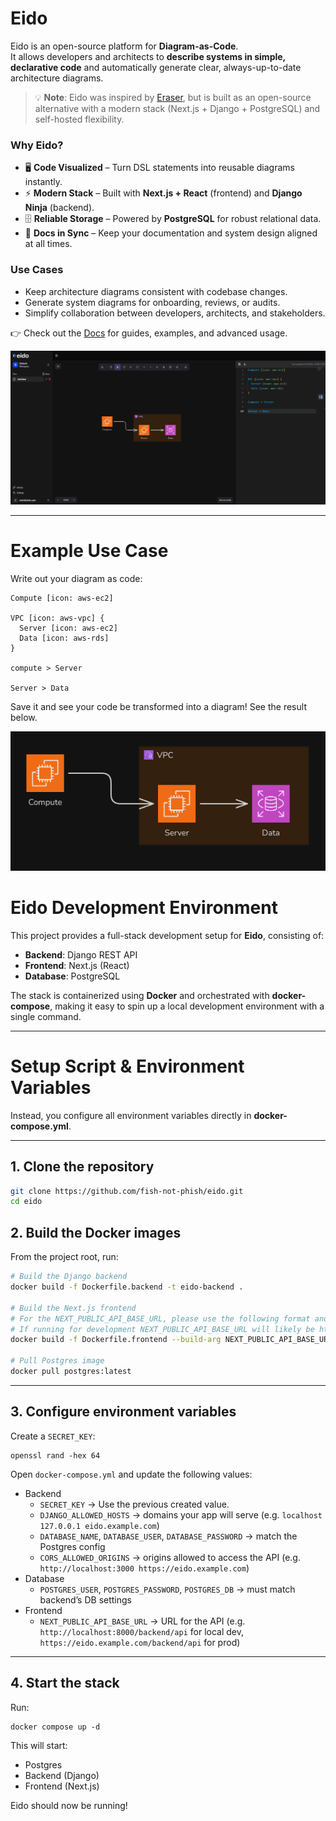 # Eido

Eido is an open-source platform for **Diagram-as-Code**.  
It allows developers and architects to **describe systems in simple, declarative code** and automatically generate clear, always-up-to-date architecture diagrams.

> 💡 **Note**: Eido was inspired by [Eraser](https://eraser.io/), but is built as an open-source alternative with a modern stack (Next.js + Django + PostgreSQL) and self-hosted flexibility.

### Why Eido?
- 🖥 **Code Visualized** – Turn DSL statements into reusable diagrams instantly.  
- ⚡ **Modern Stack** – Built with **Next.js + React** (frontend) and **Django Ninja** (backend).  
- 🗄 **Reliable Storage** – Powered by **PostgreSQL** for robust relational data.  
- 🔗 **Docs in Sync** – Keep your documentation and system design aligned at all times.  

### Use Cases
- Keep architecture diagrams consistent with codebase changes.  
- Generate system diagrams for onboarding, reviews, or audits.  
- Simplify collaboration between developers, architects, and stakeholders.  

👉 Check out the [Docs](https://github.com/fish-not-phish/eido/blob/main/frontend/app/docs/page.mdx) for guides, examples, and advanced usage.  


![Diagram](https://github.com/fish-not-phish/eido/blob/main/eido-file.png?raw=true)


---

# Example Use Case

Write out your diagram as code:
```
Compute [icon: aws-ec2]

VPC [icon: aws-vpc] {
  Server [icon: aws-ec2]
  Data [icon: aws-rds]
}

compute > Server

Server > Data
```

Save it and see your code be transformed into a diagram! See the result below.


![Diagram](https://github.com/fish-not-phish/eido/blob/main/diagram.png?raw=true)


# Eido Development Environment

This project provides a full-stack development setup for **Eido**, consisting of:

- **Backend**: Django REST API
- **Frontend**: Next.js (React)
- **Database**: PostgreSQL

The stack is containerized using **Docker** and orchestrated with **docker-compose**, making it easy to spin up a local development environment with a single command.  

---

# Setup Script & Environment Variables
 
Instead, you configure all environment variables directly in **docker-compose.yml**.

---

## 1. Clone the repository

```bash
git clone https://github.com/fish-not-phish/eido.git
cd eido
```

## 2. Build the Docker images

From the project root, run:

```bash
# Build the Django backend
docker build -f Dockerfile.backend -t eido-backend .

# Build the Next.js frontend
# For the NEXT_PUBLIC_API_BASE_URL, please use the following format and replace with your IP or domain: http://<domain_or_ip>/backend/api
# If running for development NEXT_PUBLIC_API_BASE_URL will likely be http://127.0.0.1:8000/backend/api, pointing to your Django URL
docker build -f Dockerfile.frontend --build-arg NEXT_PUBLIC_API_BASE_URL="<insert_url>" -t eido-frontend .

# Pull Postgres image
docker pull postgres:latest
```

---

## 3. Configure environment variables

Create a `SECRET_KEY`:

```
openssl rand -hex 64
```

Open `docker-compose.yml` and update the following values:
- Backend
    - `SECRET_KEY` → Use the previous created value.
    - `DJANGO_ALLOWED_HOSTS` → domains your app will serve (e.g. `localhost 127.0.0.1 eido.example.com`)
    - `DATABASE_NAME`, `DATABASE_USER`, `DATABASE_PASSWORD` → match the Postgres config
    - `CORS_ALLOWED_ORIGINS` → origins allowed to access the API (e.g. `http://localhost:3000 https://eido.example.com`)
- Database
    - `POSTGRES_USER`, `POSTGRES_PASSWORD`, `POSTGRES_DB` → must match backend’s DB settings
- Frontend
    - `NEXT_PUBLIC_API_BASE_URL` → URL for the API (e.g. `http://localhost:8000/backend/api` for local dev, `https://eido.example.com/backend/api` for prod)

---

## 4. Start the stack

Run:
```
docker compose up -d
```

This will start:
- Postgres
- Backend (Django)
- Frontend (Next.js)

Eido should now be running!